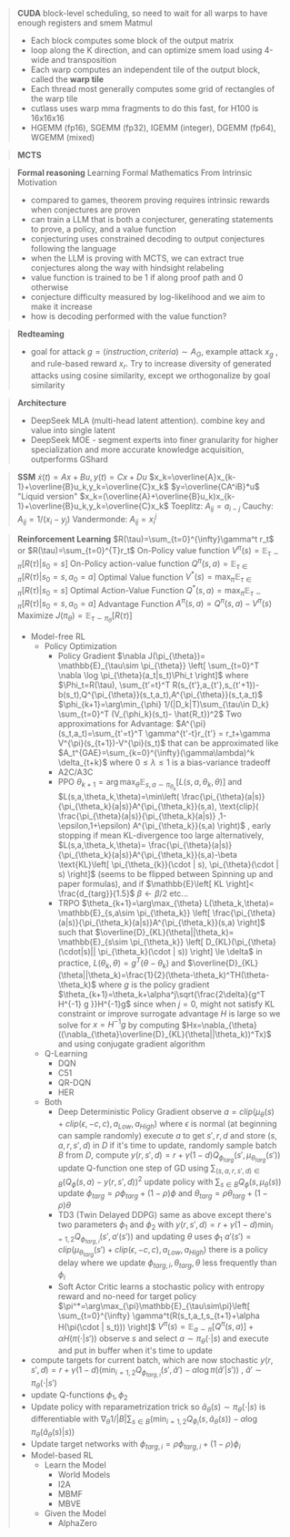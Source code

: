>**CUDA**
>block-level scheduling, so need to wait for all warps to have enough registers and smem
>Matmul 
>- Each block computes some block of the output matrix
>- loop along the K direction, and can optimize smem load using 4-wide and transposition
>- Each warp computes an independent tile of the output block, called the **warp tile**
>- Each thread most generally computes some grid of rectangles of the warp tile
>- cutlass uses warp mma fragments to do this fast, for H100 is 16x16x16
>- HGEMM (fp16), SGEMM (fp32),  IGEMM (integer), DGEMM (fp64), WGEMM (mixed)

>**MCTS**
>

>**Formal reasoning**
>Learning Formal Mathematics From Intrinsic Motivation
>- compared to games, theorem proving requires intrinsic rewards when conjectures are proven
>- can train a LLM that is both a conjecturer, generating statements to prove, a policy, and a value function
>- conjecturing uses constrained decoding to output conjectures following the language
>- when the LLM is proving with MCTS, we can extract true conjectures along the way with hindsight relabeling
>- value function is trained to be 1 if along proof path and 0 otherwise
>- conjecture difficulty measured by log-likelihood and we aim to make it increase
>- how is decoding performed with the value function?

>**Redteaming**
>- goal for attack $g=(instruction, criteria)\sim A_{G}$, example attack $x_g$ , and rule-based reward $x_r$. Try to increase diversity of generated attacks using cosine similarity, except we orthogonalize by goal similarity

>**Architecture**
>- DeepSeek MLA (multi-head latent attention). combine key and value into single latent
>- DeepSeek MOE - segment experts into finer granularity for higher specialization and more accurate knowledge acquisition, outperforms GShard

>**SSM**
 $\dot{x}(t)=Ax+Bu, y(t)=Cx+Du$
 $x_k=\overline{A}x_{k-1}+\overline{B}u_k,y_k=\overline{C}x_k$ 
 $y=\overline{CA^iB}*u$ 
 "Liquid version"
 $x_k=(\overline{A}+\overline{B}u_k)x_{k-1}+\overline{B}u_k,y_k=\overline{C}x_k$
 >Toeplitz: $A_{ij}=a_{i-j}$ Cauchy: $A_{ij}=1/(x_i-y_j)$ Vandermonde: $A_{ij}=x_i^j$ 

>**Reinforcement Learning**
>$R(\tau)=\sum_{t=0}^{\infty}\gamma^t r_t$ or $R(\tau)=\sum_{t=0}^{T}r_t$ 
>On-Policy value function $V^{\pi}(s)=\mathbb{E}_{\tau\sim\pi}\left[R(\tau)| s_0=s \right]$ 
>On-Policy action-value function $Q^{\pi}(s,a)=\mathbb{E}_{\tau\in\pi}\left[R(\tau)|s_0=s,a_0=a \right]$ 
>Optimal Value function $V^*(s)=\max_{\pi} \mathbb{E}_{\tau\in\pi} \left[ R(\tau)|s_0=s \right]$ 
>Optimal Action-Value Function $Q^*(s,a)=\max_{\pi} \mathbb{E}_{\tau\sim\pi}\left[ R(\tau)|s_0=s,a_0=a \right]$ 
>Advantage Function $A^{\pi}(s,a)=Q^{\pi}(s,a)-V^{\pi}(s)$ 
>Maximize $J(\pi_{\theta})=\mathbb{E}_{\tau\sim\pi_{\theta}} \left[ R(\tau) \right]$ 
>- Model-free RL
>	- Policy Optimization
>		- Policy Gradient
> $\nabla J(\pi_{\theta})= \mathbb{E}_{\tau\sim \pi_{\theta}} \left[ \sum_{t=0}^T \nabla \log \pi_{\theta}(a_t|s_t)\Phi_t \right]$
> where $\Phi_t=R(\tau), \sum_{t'=t}^T R(s_{t'},a_{t'},s_{t'+1})-b(s_t),Q^{\pi_{\theta}}(s_t,a_t),A^{\pi_{\theta}}(s_t,a_t)$
> $\phi_{k+1}=\arg\min_{\phi} 1/(|D_k|T)\sum_{\tau\in D_k} \sum_{t=0}^T (V_{\phi_k}(s_t)- \hat{R_t})^2$ 
> Two approximations for Advantage: $A^{\pi}(s_t,a_t)=\sum_{t'=t}^T \gamma^{t'-t}r_{t'} = r_t+\gamma V^{\pi}(s_{t+1})-V^{\pi}(s_t)$ that can be approximated like $A_t^{GAE}=\sum_{k=0}^{\infty}(\gamma\lambda)^k \delta_{t+k}$ where $0\le\lambda\le 1$ is a bias-variance tradeoff
>		- A2C/A3C
>		- PPO
> $\theta_{k+1}=\arg\max_{\theta}\mathbb{E}_{s,a\sim \pi_{\theta_k}} \left[ L(s,a,\theta_k,\theta) \right]$ and $L(s,a,\theta_k,\theta)=\min\left( \frac{\pi_{\theta}(a|s)}{\pi_{\theta_k}(a|s)}A^{\pi_{\theta_k}}(s,a), \text{clip}( \frac{\pi_{\theta}(a|s)}{\pi_{\theta_k}(a|s)} ,1-\epsilon,1+\epsilon) A^{\pi_{\theta_k}}(s,a) \right)$ , early stopping if mean KL-divergence too large
> alternatively, $L(s,a,\theta_k,\theta)=  \frac{\pi_{\theta}(a|s)}{\pi_{\theta_k}(a|s)}A^{\pi_{\theta_k}}(s,a)-\beta \text{KL}\left[ \pi_{\theta_{k}}(\cdot | s), \pi_{\theta}(\cdot | s) \right]$  (seems to be flipped between Spinning up and paper formulas), and if $\mathbb{E}\left[ KL \right]< \frac{d_{targ}}{1.5}$ $\beta\leftarrow \beta/2$ etc...
>		- TRPO
> $\theta_{k+1}=\arg\max_{\theta} L(\theta_k,\theta)= \mathbb{E}_{s,a\sim \pi_{\theta_k}} \left[ \frac{\pi_{\theta}(a|s)}{\pi_{\theta_k}(a|s)}A^{\pi_{\theta_k}}(s,a) \right]$ 
> such that $\overline{D}_{KL}(\theta||\theta_k)= \mathbb{E}_{s\sim \pi_{\theta_k}} \left[ D_{KL}(\pi_{\theta}(\cdot|s)|| \pi_{\theta_k}(\cdot | s)) \right] \le \delta$ 
> in practice, $L(\theta_k, \theta)=g^T(\theta-\theta_k)$ and $\overline{D}_{KL}(\theta||\theta_k)=\frac{1}{2}(\theta-\theta_k)^TH(\theta-\theta_k)$ where $g$ is the policy gradient
> $\theta_{k+1}=\theta_k+\alpha^j\sqrt{\frac{2\delta}{g^T H^{-1} g }}H^{-1}g$ since when $j=0$, might not satisfy KL constraint or improve surrogate advantage
> $H$ is large so we solve for $x=H^{-1}g$ by computing $Hx=\nabla_{\theta}((\nabla_{\theta}\overline{D}_{KL}(\theta||\theta_k))^Tx)$ and using conjugate gradient algorithm
>	- Q-Learning
>		- DQN
>		- C51
>		- QR-DQN
>		- HER
>	- Both
>		- Deep Deterministic Policy Gradient
>observe $a=clip(\mu_{\theta}(s)+clip(\epsilon,-c,c),a_{Low},a_{High})$ where $\epsilon$ is normal (at beginning can sample randomly)
>execute $a$ to get $s', r, d$ and store $(s,a,r,s',d)$ in $D$ 
>if it's time to update, randomly sample batch $B$ from $D$, compute $y(r,s',d)=r+\gamma(1-d)Q_{\phi_{targ}}(s',\mu_{\theta_{targ}}(s'))$ 
>update Q-function one step of GD using $\sum_{(s,a,r,s',d)\in B} (Q_{\phi}(s,a)-y(r,s',d))^2$ 
>update policy with $\sum_{s\in B} Q_{\phi}(s,\mu_{\theta}(s))$ 
>update $\phi_{targ}=\rho\phi_{targ}+(1-\rho)\phi$ and $\theta_{targ}=\rho\theta_{targ}+(1-\rho)\theta$ 
>		- TD3 (Twin Delayed DDPG)
>same as above except there's two parameters $\phi_1$ and $\phi_2$ with $y(r,s',d)=r+\gamma(1-d)\min_{i=1,2}Q_{\phi_{targ,i}}(s',a'(s'))$ and updating $\theta$ uses $\phi_1$ 
>$a'(s')=clip(\mu_{\theta_{targ}}(s')+clip(\epsilon,-c,c),a_{Low},a_{High})$ 
>there is a policy delay where we update $\phi_{targ,i},\theta_{targ},\theta$ less frequently than $\phi_i$ 
>		- Soft Actor Critic
>learns a stochastic policy with entropy reward and no-need for target policy
>$\pi^*=\arg\max_{\pi}\mathbb{E}_{\tau\sim\pi}\left[ \sum_{t=0}^{\infty} \gamma^t(R(s_t,a_t,s_{t+1}+\alpha H(\pi(\cdot | s_t))) \right]$ 
>$V^{\pi}(s)=\mathbb{E}_{a\sim \pi}\left[ Q^{\pi}(s,a) \right]+\alpha H(\pi(\cdot|s'))$ 
>observe $s$ and select $a\sim\pi_{\theta}(\cdot | s)$ and execute and put in buffer
>when it's time to update
>- compute targets for current batch, which are now stochastic $y(r, s', d)=r+\gamma(1-d)\left( \min_{i=1,2}Q_{\phi_{targ,i}}(s',\tilde{a}') - \alpha\log \pi(\tilde{a}'|s') \right)$ , $\tilde{a}'\sim \pi_{\theta}(\cdot | s')$ 
>- update Q-functions $\phi_1,\phi_2$ 
>- Update policy with reparametrization trick so $\tilde{a}_{\theta}(s)\sim \pi_{\theta}(\cdot | s)$ is differentiable with $\nabla_{\theta} 1/|B| \sum_{s\in B}\left(\min_{i=1,2}Q_{\phi_i}(s,\tilde{a}_{\theta}(s))-\alpha\log\pi_{\theta}(\tilde{a}_{\theta}(s)|s)\right)$  
>- Update target networks with $\phi_{targ,i}=\rho\phi_{targ,i}+(1-\rho)\phi_i$ 
>- Model-based RL
>	- Learn the Model
>		- World Models
>		- I2A
>		- MBMF
>		- MBVE
>	- Given the Model
>		- AlphaZero

